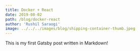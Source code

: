 ```yaml
---
title: Docker + React
date: 2019-08-02
path: /blog/docker-react
author: 'Rushil Saraogi'
image: ../../../images/blog/shipping-container-thumb.jpeg
---
```


This is my first Gatsby post written in Markdown!